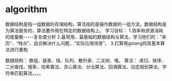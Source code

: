 # algorithm

数据结构是指一组数据的存储结构，算法指的是操作数据的一组方法，数据结构是为算法服务的，算法要作用在特定的数据结构上。
学习目标：
1.效率和资源消耗的度量衡-----复杂度分析
2.最常用、最基础的数据结构与算法，学习他们的：“来历”、“特点”、适合解决什么问题、“实际应用场景”。
3.打算用golang将其基本算法进行重构

数据结构：
数组、链表、栈、队列、散列表、二叉树、堆。
算法：
递归、排序、二分查找、搜索、哈希算法、贪心算法、分治算法、回溯算法、动态规划算法、字符串匹配算法。。。。
